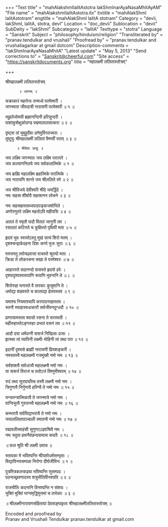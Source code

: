 +++
"Text title" = "mahAlakshmIlalitAstotra lakShmInarAyaNasaMhitAyAM"
"File name" = "mahAlakshmIlalitAstotra.itx"
itxtitle = "mahAlakShmI lalitAstotram"
engtitle = "mahAlakShmI lalitA stotram"
Category = "devii, lakShmI, lalitA, stotra, devI"
Location = "doc_devii"
Sublocation = "devii"
SubDeity = "lakShmI"
Subcategory = "lalitA"
Texttype = "stotra"
Language = "Sanskrit"
Subject = "philosophy/hinduism/religion"
"Transliterated by" = "pranav.tendulkar and vrushali"
"Proofread by" = "pranav.tendulkar and vrushaliagarkar at gmail dotcom"
Description-comments = "lakShmInarAyaNasaMhitA"
"Latest update" = "May 5, 2013"
"Send corrections to" = "Sanskrit@cheerful.com"
"Site access" = "https://sanskritdocuments.org"
title = "महालक्ष्मी ललितास्तोत्रम्"

+++
  
 श्रीमहालक्ष्मी ललितास्तोत्रम्   
  
          ॥ ध्यानम् ॥  
  
चक्राकारं महत्तेजः तन्मध्ये परमेश्वरी ।  
जगन्माता जीवदात्री नारायणी परमेश्वरी ॥ १ ॥  
  
व्यूहतेजोमयी ब्रह्मानन्दिनी हरिसुन्दरी ।  
पाशांकुशेक्षुकोदण्ड पद्ममालालसत्करा ॥ २ ॥  
  
दृष्ट्वा तां मुमुहुर्देवाः प्रणेमुर्विगतज्वराः ।  
तुष्टुवुः श्रीमहालक्ष्मीं ललितां वैष्णवीं पराम् ॥ ३ ॥  
  
         ॥ श्रीदेवाः ऊचुः ॥  
  
जय लक्ष्मि जगन्मातः जय लक्ष्मि परात्परे ।  
जय कल्याणनिलये जय सर्वकलात्मिके ॥ १ ॥  
  
जय ब्राह्मि महालक्ष्मि ब्रहात्मिके परात्मिके ।  
जय नारायणि शान्ते जय श्रीललिते रमे ॥ २ ॥  
  
जय श्रीविजये देवीश्वरि श्रीदे जयर्द्धिदे ।  
नमः सहस्र शीर्षायै सहस्रानन लोचने ॥ ३ ॥  
  
नमः सहस्रहस्ताब्जपादपङ्कजशोभिते ।   
अणोरणुतरे लक्ष्मि महतोऽपि महीयसि ॥ ४ ॥  
  
अतलं ते स्मृतौ पादौ वितलं जानुनी तव ।  
रसातलं कटिस्ते च कुक्षिस्ते पृथिवी मता ॥ ५ ॥  
  
हृदयं भुवः स्वस्तेऽस्तु मुखं सत्यं शिरो मतम् ।  
दृशश्चन्द्रार्कदहना दिशः कर्णा भुजः सुराः ॥ ६ ॥  
  
मरुतस्तु तवोच्छ्वासा वाचस्ते श्रुतयो मताः ।  
क्रिडा ते लोकरचना सखा ते परमेश्वरः ॥ ७ ॥  
  
आहारस्ते सदानन्दो वासस्ते हृदयो हरेः ।  
दृश्यादृश्यस्वरूपाणि रूपाणि भुवनानि ते ॥ ८ ॥  
  
शिरोरुहा घनास्ते वै तारकाः कुसुमानि ते ।  
धर्माद्या बाहवस्ते च कालाद्या हेतयस्तव ॥ ९ ॥  
  
यमाश्च नियमाश्चापि करपादनखास्तव ।  
स्तनौ स्वाहास्वधाकारौ सर्वजीवनदुग्धदौ ॥ १० ॥  
  
प्राणायामस्तव श्वासो रसना ते सरस्वती ।  
महीरुहास्तेऽङ्गरुहाः प्रभातं वसनं तव ॥ ११ ॥  
  
आदौ दया धर्मपत्नी ससर्ज निखिलाः प्रजाः ।  
हृत्स्था त्वं व्यापिनी लक्ष्मीः मोहिनी त्वं तथा परा ॥ १२ ॥  
  
इदानीं दृश्यसे ब्राह्मी नारायणी प्रियशङ्करी ।  
नमस्तस्यै महालक्ष्म्यै गजमुख्यै नमो नमः ॥ १३ ॥  
  
सर्वशक्त्यै सर्वधात्र्यै महालक्ष्म्यै नमो नमः ।   
या ससर्ज विराजं च ततोऽजं विष्णुमीश्वरम् ॥ १४ ॥  
  
रुदं तथा सुराग्रयाँश्च तस्यै लक्ष्म्यै नमो नमः ।  
त्रिगुणायै निर्गुणायै हरिण्यै ते नमो नमः ॥ १५ ॥  
  
यन्त्रतन्त्रात्मिकायै ते जगन्मात्रे नमो नमः ।  
वाग्विभूत्यै गुरुतन्व्यै महालक्ष्म्यै नमो नमः ॥ १६ ॥  
  
कम्भरायै सर्वविद्याभरायै ते नमो नमः ।  
जयाललितापाञ्चाली रमातन्वै नमो नमः ॥ १७ ॥  
  
पद्मावतीरमाहंसी सुगुणाऽऽज्ञाश्रियै नमः ।  
नमः स्तुता प्रसनैवंछन्दयामास सव्दरैः ॥ १८ ॥  
  
॥ फल श्रुति श्री लक्ष्मी उवाच ॥   
  
स्तावका मे भविश्यन्ति श्रीयशोधर्मसम्भृताः ।  
विद्याविनयसम्पन्ना निरोगा दीर्घजीविनः ॥ १ ॥  
  
पुत्रमित्रकलत्राढ्या भविष्यन्ति सुसम्पदः ।  
पठनाच्छ्रवणादस्य शत्रुभीतिर्विनश्यति ॥ २ ॥  
  
राजभीतिः कदनानि विनश्यन्ति न संशयः ।  
भुक्तिं मुक्तिं भाग्यमृद्धिमुत्तमां च लभेन्नरः ॥ ३ ॥  
  
॥ श्रीलक्ष्मीनारायणसंहितायां देवसङ्घकृता श्रीमहालक्ष्मीललितास्तोत्रम् ॥  
  
  
Encoded and proofread by   
Pranav and Vrushali Tendulkar pranav.tendulkar at gmail.com  
  

